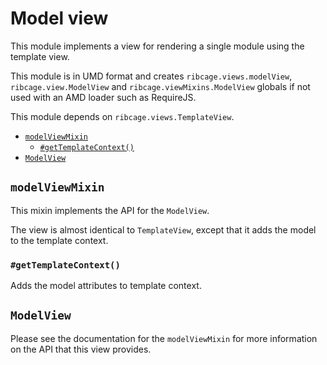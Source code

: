 # Model view <a name="model-view"></a>

This module implements a view for rendering a single module using the template
view.

This module is in UMD format and creates `ribcage.views.modelView`,
`ribcage.view.ModelView` and `ribcage.viewMixins.ModelView` globals if not used
with an AMD loader such as RequireJS.

This module depends on `ribcage.views.TemplateView`.

 + [`modelViewMixin`](#modelviewmixin)
   - [`#getTemplateContext()`](#gettemplatecontext)
 + [`ModelView`](#modelview)


## `modelViewMixin` <a name="modelviewmixin"></a>

This mixin implements the API for the `ModelView`.

The view is almost identical to `TemplateView`, except that it adds the model
to the template context.

### `#getTemplateContext()` <a name="gettemplatecontext"></a>

Adds the model attributes to template context.

## `ModelView` <a name="modelview"></a>

Please see the documentation for the `modelViewMixin` for more information on
the API that this view provides.